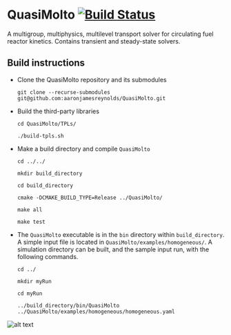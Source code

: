 # QuasiMolto [![Build Status](https://travis-ci.org/aaronjamesreynolds/QuasiMolto.svg?branch=master)](https://travis-ci.org/aaronjamesreynolds/QuasiMolto)

A multigroup, multiphysics, multilevel transport solver for circulating fuel reactor kinetics. 
Contains transient and steady-state solvers. 

## Build instructions
  * Clone the QuasiMolto repository and its submodules

    ```git clone --recurse-submodules git@github.com:aaronjamesreynolds/QuasiMolto.git```

  * Build the third-party libraries
  
    ```cd QuasiMolto/TPLs/```
    
    ```./build-tpls.sh```
   
  * Make a build directory and compile `QuasiMolto`
  
    ```cd ../../```
    
    ```mkdir build_directory```
    
    ```cd build_directory```
    
    ```cmake -DCMAKE_BUILD_TYPE=Release ../QuasiMolto/```
    
    ```make all```
    
    ```make test```
    
  * The `QuasiMolto` executable is in the `bin` directory within `build_directory`. 
    A simple input file is located in `QuasiMolto/examples/homogeneous/`. 
    A simulation directory can be built, and the sample input run, with the following commands. 
    
    ```cd ../```
    
    ```mkdir myRun```
    
    ```cd myRun```
    
    ```../build_directory/bin/QuasiMolto ../QuasiMolto/examples/homogeneous/homogeneous.yaml```

![alt text](https://vignette.wikia.nocookie.net/monstermovies/images/4/46/Quasimodo.png/revision/latest?cb=20140628171627 "Quasi Moto")
